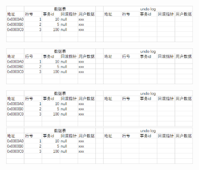 ![mvcc](./imgs/MVCC_undo_log.gif)


![mvcc](https://github.com/pear-li1015/learn/blob/master/imgs/MVCC_undo_log.gif)

<img src="./imgs/MVCC_undo_log.gif" />


<img src="https://github.com/pear-li1015/learn/blob/master/imgs/MVCC_undo_log.gif" />


